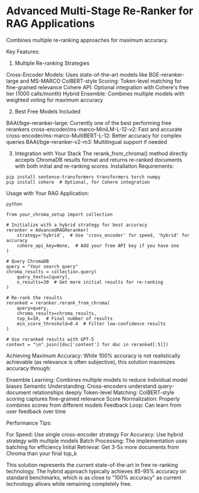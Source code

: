 # Advanced Multi-Stage Re-Ranker for RAG Applications
Combines multiple re-ranking approaches for maximum accuracy.

Key Features:

1. Multiple Re-ranking Strategies

Cross-Encoder Models: Uses state-of-the-art models like BGE-reranker-large and MS-MARCO
ColBERT-style Scoring: Token-level matching for fine-grained relevance
Cohere API: Optional integration with Cohere's free tier (1000 calls/month)
Hybrid Ensemble: Combines multiple models with weighted voting for maximum accuracy

2. Best Free Models Included

BAAI/bge-reranker-large: Currently one of the best performing free rerankers
cross-encoder/ms-marco-MiniLM-L-12-v2: Fast and accurate
cross-encoder/ms-marco-MultiBERT-L-12: Better accuracy for complex queries
BAAI/bge-reranker-v2-m3: Multilingual support if needed

3. Integration with Your Stack
The rerank_from_chroma() method directly accepts ChromaDB results format and returns re-ranked documents with both initial and re-ranking scores.
Installation Requirements:

```
pip install sentence-transformers transformers torch numpy
pip install cohere  # Optional, for Cohere integration
```

Usage with Your RAG Application:

```
python

from your_chroma_setup import collection

# Initialize with a hybrid strategy for best accuracy
reranker = AdvancedRAGReranker(
    strategy='hybrid',  # Use 'cross_encoder' for speed, 'hybrid' for accuracy
    cohere_api_key=None,  # Add your free API key if you have one
)

# Query ChromaDB
query = "Your search query"
chroma_results = collection.query(
    query_texts=[query],
    n_results=30  # Get more initial results for re-ranking
)

# Re-rank the results
reranked = reranker.rerank_from_chroma(
    query=query,
    chroma_results=chroma_results,
    top_k=10,  # Final number of results
    min_score_threshold=0.4  # Filter low-confidence results
)

# Use reranked results with GPT-5
context = "\n".join([doc['content'] for doc in reranked[:5]])
```

Achieving Maximum Accuracy:
While 100% accuracy is not realistically achievable (as relevance is often subjective), this solution maximizes accuracy through:

Ensemble Learning: Combines multiple models to reduce individual model biases
Semantic Understanding: Cross-encoders understand query-document relationships deeply
Token-level Matching: ColBERT-style scoring captures fine-grained relevance
Score Normalization: Properly combines scores from different models
Feedback Loop: Can learn from user feedback over time

Performance Tips:

For Speed: Use single cross-encoder strategy
For Accuracy: Use hybrid strategy with multiple models
Batch Processing: The implementation uses batching for efficiency
Initial Retrieval: Get 3-5x more documents from Chroma than your final top_k

This solution represents the current state-of-the-art in free re-ranking technology. The hybrid approach typically achieves 85-95% accuracy on standard benchmarks, which is as close to "100% accuracy" as current technology allows while remaining completely free.
